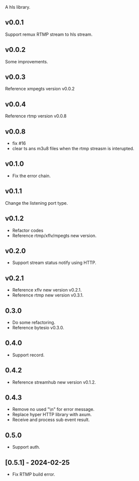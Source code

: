 A hls library.
## v0.0.1
Support remux RTMP stream to hls stream.
## v0.0.2
Some improvements.
## v0.0.3
Reference xmpegts version v0.0.2
## v0.0.4
Reference rtmp version v0.0.8
## v0.0.8
- fix #16
- clear ts ans m3u8 files when the rtmp streasm is interupted.
## v0.1.0
- Fix the error chain.
## v0.1.1
Change the listening port type.
## v0.1.2
- Refactor codes
- Reference rtmp/xflv/mpegts new version.
## v0.2.0
- Support stream status notify using HTTP.
## v0.2.1
- Reference xflv new version v0.2.1.
- Reference rtmp new version v0.3.1.
## 0.3.0
- Do some refactoring.
- Reference bytesio v0.3.0.
## 0.4.0
- Support record.
## 0.4.2
- Reference streamhub new version v0.1.2.
## 0.4.3
- Remove no used "\n" for error message.
- Replace hyper HTTP library with axum.
- Receive and process sub event result.
## 0.5.0
- Support auth.
## [0.5.1] - 2024-02-25
- Fix RTMP build error.



